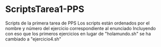 # ScriptsTarea1-PPS
Scripts de la primera tarea de PPS
Los scripts están ordenados por el nombre y número del ejercicio correspondiente al enunciado
Incluyendo con eso que los primeros ejercicios en lugar de "holamundo.sh" se ha cambiado a "ejercicio4.sh"
